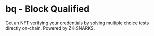 # bq - Block Qualified
Get an NFT verifying your credentials by solving multiple choice tests directly on-chain. 
Powered by ZK-SNARKS.